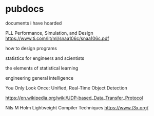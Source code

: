 # pubdocs
documents i have hoarded

PLL Performance, Simulation, and Design
https://www.ti.com/lit/ml/snaa106c/snaa106c.pdf

how to design programs

statistics for engineers and scientists

the elements of statistical learning

engineering general intelligence

You Only Look Once: Unified, Real-Time Object Detection


https://en.wikipedia.org/wiki/UDP-based_Data_Transfer_Protocol



Nils M Holm
Lightweight Compiler Techniques
https://www.t3x.org/

